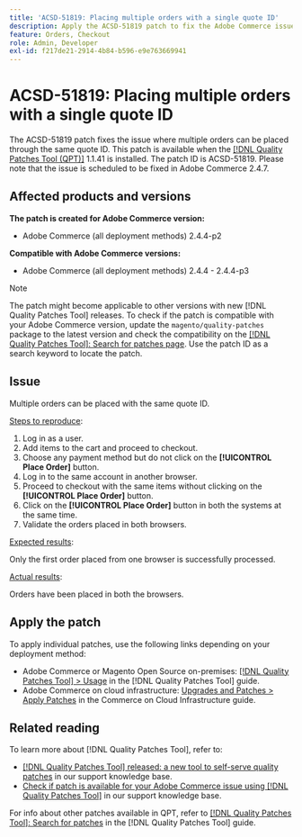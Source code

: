 ```yaml
---
title: 'ACSD-51819: Placing multiple orders with a single quote ID'
description: Apply the ACSD-51819 patch to fix the Adobe Commerce issue where multiple orders can be placed through the same quote ID.
feature: Orders, Checkout
role: Admin, Developer
exl-id: f217de21-2914-4b84-b596-e9e763669941
---
```

# ACSD-51819: Placing multiple orders with a single quote ID

The ACSD-51819 patch fixes the issue where multiple orders can be placed through the same quote ID. This patch is available when the [[!DNL Quality Patches Tool (QPT)]](https://experienceleague.adobe.com/en/docs/commerce-knowledge-base/kb/announcements/commerce-announcements/magento-quality-patches-released-new-tool-to-self-serve-quality-patches) 1.1.41 is installed. The patch ID is ACSD-51819. Please note that the issue is scheduled to be fixed in Adobe Commerce 2.4.7.

## Affected products and versions

**The patch is created for Adobe Commerce version:**

* Adobe Commerce (all deployment methods) 2.4.4-p2

**Compatible with Adobe Commerce versions:**

* Adobe Commerce (all deployment methods) 2.4.4 - 2.4.4-p3

>[!NOTE]
>
>The patch might become applicable to other versions with new [!DNL Quality Patches Tool] releases. To check if the patch is compatible with your Adobe Commerce version, update the `magento/quality-patches` package to the latest version and check the compatibility on the [[!DNL Quality Patches Tool]: Search for patches page](https://experienceleague.adobe.com/tools/commerce-quality-patches/index.html). Use the patch ID as a search keyword to locate the patch.

## Issue

Multiple orders can be placed with the same quote ID.

<u>Steps to reproduce</u>:

1. Log in as a user.
1. Add items to the cart and proceed to checkout.
1. Choose any payment method but do not click on the **[!UICONTROL Place Order]** button.
1. Log in to the same account in another browser.
1. Proceed to checkout with the same items without clicking on the **[!UICONTROL Place Order]** button.
1. Click on the **[!UICONTROL Place Order]** button in both the systems at the same time.
1. Validate the orders placed in both browsers.

<u>Expected results</u>:

Only the first order placed from one browser is successfully processed.

<u>Actual results</u>:

Orders have been placed in both the browsers.

## Apply the patch

To apply individual patches, use the following links depending on your deployment method:

* Adobe Commerce or Magento Open Source on-premises: [[!DNL Quality Patches Tool] > Usage](https://experienceleague.adobe.com/docs/commerce-operations/tools/quality-patches-tool/usage.html) in the [!DNL Quality Patches Tool] guide.
* Adobe Commerce on cloud infrastructure: [Upgrades and Patches > Apply Patches](https://experienceleague.adobe.com/docs/commerce-cloud-service/user-guide/develop/upgrade/apply-patches.html) in the Commerce on Cloud Infrastructure guide.

## Related reading

To learn more about [!DNL Quality Patches Tool], refer to:

* [[!DNL Quality Patches Tool] released: a new tool to self-serve quality patches](https://experienceleague.adobe.com/en/docs/commerce-knowledge-base/kb/announcements/commerce-announcements/magento-quality-patches-released-new-tool-to-self-serve-quality-patches) in our support knowledge base.
* [Check if patch is available for your Adobe Commerce issue using [!DNL Quality Patches Tool]](/help/tools/quality-patches-tool/patches-available-in-qpt/check-patch-for-magento-issue-with-magento-quality-patches.md) in our support knowledge base.

For info about other patches available in QPT, refer to [[!DNL Quality Patches Tool]: Search for patches](https://experienceleague.adobe.com/tools/commerce-quality-patches/index.html) in the [!DNL Quality Patches Tool] guide.
